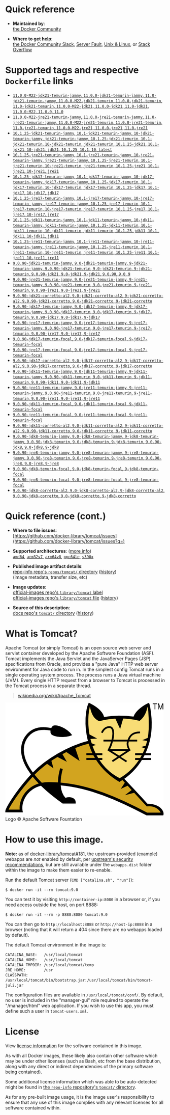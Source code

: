 <!--

********************************************************************************

WARNING:

    DO NOT EDIT "tomcat/README.md"

    IT IS AUTO-GENERATED

    (from the other files in "tomcat/" combined with a set of templates)

********************************************************************************

-->

# Quick reference

-	**Maintained by**:  
	[the Docker Community](https://github.com/docker-library/tomcat)

-	**Where to get help**:  
	[the Docker Community Slack](https://dockr.ly/comm-slack), [Server Fault](https://serverfault.com/help/on-topic), [Unix & Linux](https://unix.stackexchange.com/help/on-topic), or [Stack Overflow](https://stackoverflow.com/help/on-topic)

# Supported tags and respective `Dockerfile` links

-	[`11.0.0-M22-jdk21-temurin-jammy`, `11.0.0-jdk21-temurin-jammy`, `11.0-jdk21-temurin-jammy`, `11.0.0-M22-jdk21-temurin`, `11.0.0-jdk21-temurin`, `11.0-jdk21-temurin`, `11.0.0-M22-jdk21`, `11.0.0-jdk21`, `11.0-jdk21`, `11.0.0-M22`, `11.0.0`, `11.0`](https://github.com/docker-library/tomcat/blob/f310ad695a638b361001f95f7a35f0cc43db6e35/11.0/jdk21/temurin-jammy/Dockerfile)
-	[`11.0.0-M22-jre21-temurin-jammy`, `11.0.0-jre21-temurin-jammy`, `11.0-jre21-temurin-jammy`, `11.0.0-M22-jre21-temurin`, `11.0.0-jre21-temurin`, `11.0-jre21-temurin`, `11.0.0-M22-jre21`, `11.0.0-jre21`, `11.0-jre21`](https://github.com/docker-library/tomcat/blob/f310ad695a638b361001f95f7a35f0cc43db6e35/11.0/jre21/temurin-jammy/Dockerfile)
-	[`10.1.25-jdk21-temurin-jammy`, `10.1-jdk21-temurin-jammy`, `10-jdk21-temurin-jammy`, `jdk21-temurin-jammy`, `10.1.25-jdk21-temurin`, `10.1-jdk21-temurin`, `10-jdk21-temurin`, `jdk21-temurin`, `10.1.25-jdk21`, `10.1-jdk21`, `10-jdk21`, `jdk21`, `10.1.25`, `10.1`, `10`, `latest`](https://github.com/docker-library/tomcat/blob/3f32851578fdc88622b6dd24c83fef4195249c2d/10.1/jdk21/temurin-jammy/Dockerfile)
-	[`10.1.25-jre21-temurin-jammy`, `10.1-jre21-temurin-jammy`, `10-jre21-temurin-jammy`, `jre21-temurin-jammy`, `10.1.25-jre21-temurin`, `10.1-jre21-temurin`, `10-jre21-temurin`, `jre21-temurin`, `10.1.25-jre21`, `10.1-jre21`, `10-jre21`, `jre21`](https://github.com/docker-library/tomcat/blob/3f32851578fdc88622b6dd24c83fef4195249c2d/10.1/jre21/temurin-jammy/Dockerfile)
-	[`10.1.25-jdk17-temurin-jammy`, `10.1-jdk17-temurin-jammy`, `10-jdk17-temurin-jammy`, `jdk17-temurin-jammy`, `10.1.25-jdk17-temurin`, `10.1-jdk17-temurin`, `10-jdk17-temurin`, `jdk17-temurin`, `10.1.25-jdk17`, `10.1-jdk17`, `10-jdk17`, `jdk17`](https://github.com/docker-library/tomcat/blob/3f32851578fdc88622b6dd24c83fef4195249c2d/10.1/jdk17/temurin-jammy/Dockerfile)
-	[`10.1.25-jre17-temurin-jammy`, `10.1-jre17-temurin-jammy`, `10-jre17-temurin-jammy`, `jre17-temurin-jammy`, `10.1.25-jre17-temurin`, `10.1-jre17-temurin`, `10-jre17-temurin`, `jre17-temurin`, `10.1.25-jre17`, `10.1-jre17`, `10-jre17`, `jre17`](https://github.com/docker-library/tomcat/blob/3f32851578fdc88622b6dd24c83fef4195249c2d/10.1/jre17/temurin-jammy/Dockerfile)
-	[`10.1.25-jdk11-temurin-jammy`, `10.1-jdk11-temurin-jammy`, `10-jdk11-temurin-jammy`, `jdk11-temurin-jammy`, `10.1.25-jdk11-temurin`, `10.1-jdk11-temurin`, `10-jdk11-temurin`, `jdk11-temurin`, `10.1.25-jdk11`, `10.1-jdk11`, `10-jdk11`, `jdk11`](https://github.com/docker-library/tomcat/blob/3f32851578fdc88622b6dd24c83fef4195249c2d/10.1/jdk11/temurin-jammy/Dockerfile)
-	[`10.1.25-jre11-temurin-jammy`, `10.1-jre11-temurin-jammy`, `10-jre11-temurin-jammy`, `jre11-temurin-jammy`, `10.1.25-jre11-temurin`, `10.1-jre11-temurin`, `10-jre11-temurin`, `jre11-temurin`, `10.1.25-jre11`, `10.1-jre11`, `10-jre11`, `jre11`](https://github.com/docker-library/tomcat/blob/3f32851578fdc88622b6dd24c83fef4195249c2d/10.1/jre11/temurin-jammy/Dockerfile)
-	[`9.0.90-jdk21-temurin-jammy`, `9.0-jdk21-temurin-jammy`, `9-jdk21-temurin-jammy`, `9.0.90-jdk21-temurin`, `9.0-jdk21-temurin`, `9-jdk21-temurin`, `9.0.90-jdk21`, `9.0-jdk21`, `9-jdk21`, `9.0.90`, `9.0`, `9`](https://github.com/docker-library/tomcat/blob/139ed29a3847ee69219a980b34cfa31991713d38/9.0/jdk21/temurin-jammy/Dockerfile)
-	[`9.0.90-jre21-temurin-jammy`, `9.0-jre21-temurin-jammy`, `9-jre21-temurin-jammy`, `9.0.90-jre21-temurin`, `9.0-jre21-temurin`, `9-jre21-temurin`, `9.0.90-jre21`, `9.0-jre21`, `9-jre21`](https://github.com/docker-library/tomcat/blob/139ed29a3847ee69219a980b34cfa31991713d38/9.0/jre21/temurin-jammy/Dockerfile)
-	[`9.0.90-jdk21-corretto-al2`, `9.0-jdk21-corretto-al2`, `9-jdk21-corretto-al2`, `9.0.90-jdk21-corretto`, `9.0-jdk21-corretto`, `9-jdk21-corretto`](https://github.com/docker-library/tomcat/blob/139ed29a3847ee69219a980b34cfa31991713d38/9.0/jdk21/corretto-al2/Dockerfile)
-	[`9.0.90-jdk17-temurin-jammy`, `9.0-jdk17-temurin-jammy`, `9-jdk17-temurin-jammy`, `9.0.90-jdk17-temurin`, `9.0-jdk17-temurin`, `9-jdk17-temurin`, `9.0.90-jdk17`, `9.0-jdk17`, `9-jdk17`](https://github.com/docker-library/tomcat/blob/139ed29a3847ee69219a980b34cfa31991713d38/9.0/jdk17/temurin-jammy/Dockerfile)
-	[`9.0.90-jre17-temurin-jammy`, `9.0-jre17-temurin-jammy`, `9-jre17-temurin-jammy`, `9.0.90-jre17-temurin`, `9.0-jre17-temurin`, `9-jre17-temurin`, `9.0.90-jre17`, `9.0-jre17`, `9-jre17`](https://github.com/docker-library/tomcat/blob/139ed29a3847ee69219a980b34cfa31991713d38/9.0/jre17/temurin-jammy/Dockerfile)
-	[`9.0.90-jdk17-temurin-focal`, `9.0-jdk17-temurin-focal`, `9-jdk17-temurin-focal`](https://github.com/docker-library/tomcat/blob/139ed29a3847ee69219a980b34cfa31991713d38/9.0/jdk17/temurin-focal/Dockerfile)
-	[`9.0.90-jre17-temurin-focal`, `9.0-jre17-temurin-focal`, `9-jre17-temurin-focal`](https://github.com/docker-library/tomcat/blob/139ed29a3847ee69219a980b34cfa31991713d38/9.0/jre17/temurin-focal/Dockerfile)
-	[`9.0.90-jdk17-corretto-al2`, `9.0-jdk17-corretto-al2`, `9-jdk17-corretto-al2`, `9.0.90-jdk17-corretto`, `9.0-jdk17-corretto`, `9-jdk17-corretto`](https://github.com/docker-library/tomcat/blob/139ed29a3847ee69219a980b34cfa31991713d38/9.0/jdk17/corretto-al2/Dockerfile)
-	[`9.0.90-jdk11-temurin-jammy`, `9.0-jdk11-temurin-jammy`, `9-jdk11-temurin-jammy`, `9.0.90-jdk11-temurin`, `9.0-jdk11-temurin`, `9-jdk11-temurin`, `9.0.90-jdk11`, `9.0-jdk11`, `9-jdk11`](https://github.com/docker-library/tomcat/blob/139ed29a3847ee69219a980b34cfa31991713d38/9.0/jdk11/temurin-jammy/Dockerfile)
-	[`9.0.90-jre11-temurin-jammy`, `9.0-jre11-temurin-jammy`, `9-jre11-temurin-jammy`, `9.0.90-jre11-temurin`, `9.0-jre11-temurin`, `9-jre11-temurin`, `9.0.90-jre11`, `9.0-jre11`, `9-jre11`](https://github.com/docker-library/tomcat/blob/139ed29a3847ee69219a980b34cfa31991713d38/9.0/jre11/temurin-jammy/Dockerfile)
-	[`9.0.90-jdk11-temurin-focal`, `9.0-jdk11-temurin-focal`, `9-jdk11-temurin-focal`](https://github.com/docker-library/tomcat/blob/139ed29a3847ee69219a980b34cfa31991713d38/9.0/jdk11/temurin-focal/Dockerfile)
-	[`9.0.90-jre11-temurin-focal`, `9.0-jre11-temurin-focal`, `9-jre11-temurin-focal`](https://github.com/docker-library/tomcat/blob/139ed29a3847ee69219a980b34cfa31991713d38/9.0/jre11/temurin-focal/Dockerfile)
-	[`9.0.90-jdk11-corretto-al2`, `9.0-jdk11-corretto-al2`, `9-jdk11-corretto-al2`, `9.0.90-jdk11-corretto`, `9.0-jdk11-corretto`, `9-jdk11-corretto`](https://github.com/docker-library/tomcat/blob/139ed29a3847ee69219a980b34cfa31991713d38/9.0/jdk11/corretto-al2/Dockerfile)
-	[`9.0.90-jdk8-temurin-jammy`, `9.0-jdk8-temurin-jammy`, `9-jdk8-temurin-jammy`, `9.0.90-jdk8-temurin`, `9.0-jdk8-temurin`, `9-jdk8-temurin`, `9.0.90-jdk8`, `9.0-jdk8`, `9-jdk8`](https://github.com/docker-library/tomcat/blob/139ed29a3847ee69219a980b34cfa31991713d38/9.0/jdk8/temurin-jammy/Dockerfile)
-	[`9.0.90-jre8-temurin-jammy`, `9.0-jre8-temurin-jammy`, `9-jre8-temurin-jammy`, `9.0.90-jre8-temurin`, `9.0-jre8-temurin`, `9-jre8-temurin`, `9.0.90-jre8`, `9.0-jre8`, `9-jre8`](https://github.com/docker-library/tomcat/blob/139ed29a3847ee69219a980b34cfa31991713d38/9.0/jre8/temurin-jammy/Dockerfile)
-	[`9.0.90-jdk8-temurin-focal`, `9.0-jdk8-temurin-focal`, `9-jdk8-temurin-focal`](https://github.com/docker-library/tomcat/blob/139ed29a3847ee69219a980b34cfa31991713d38/9.0/jdk8/temurin-focal/Dockerfile)
-	[`9.0.90-jre8-temurin-focal`, `9.0-jre8-temurin-focal`, `9-jre8-temurin-focal`](https://github.com/docker-library/tomcat/blob/139ed29a3847ee69219a980b34cfa31991713d38/9.0/jre8/temurin-focal/Dockerfile)
-	[`9.0.90-jdk8-corretto-al2`, `9.0-jdk8-corretto-al2`, `9-jdk8-corretto-al2`, `9.0.90-jdk8-corretto`, `9.0-jdk8-corretto`, `9-jdk8-corretto`](https://github.com/docker-library/tomcat/blob/139ed29a3847ee69219a980b34cfa31991713d38/9.0/jdk8/corretto-al2/Dockerfile)

# Quick reference (cont.)

-	**Where to file issues**:  
	[https://github.com/docker-library/tomcat/issues](https://github.com/docker-library/tomcat/issues?q=)

-	**Supported architectures**: ([more info](https://github.com/docker-library/official-images#architectures-other-than-amd64))  
	[`amd64`](https://hub.docker.com/r/amd64/tomcat/), [`arm32v7`](https://hub.docker.com/r/arm32v7/tomcat/), [`arm64v8`](https://hub.docker.com/r/arm64v8/tomcat/), [`ppc64le`](https://hub.docker.com/r/ppc64le/tomcat/), [`s390x`](https://hub.docker.com/r/s390x/tomcat/)

-	**Published image artifact details**:  
	[repo-info repo's `repos/tomcat/` directory](https://github.com/docker-library/repo-info/blob/master/repos/tomcat) ([history](https://github.com/docker-library/repo-info/commits/master/repos/tomcat))  
	(image metadata, transfer size, etc)

-	**Image updates**:  
	[official-images repo's `library/tomcat` label](https://github.com/docker-library/official-images/issues?q=label%3Alibrary%2Ftomcat)  
	[official-images repo's `library/tomcat` file](https://github.com/docker-library/official-images/blob/master/library/tomcat) ([history](https://github.com/docker-library/official-images/commits/master/library/tomcat))

-	**Source of this description**:  
	[docs repo's `tomcat/` directory](https://github.com/docker-library/docs/tree/master/tomcat) ([history](https://github.com/docker-library/docs/commits/master/tomcat))

# What is Tomcat?

Apache Tomcat (or simply Tomcat) is an open source web server and servlet container developed by the Apache Software Foundation (ASF). Tomcat implements the Java Servlet and the JavaServer Pages (JSP) specifications from Oracle, and provides a "pure Java" HTTP web server environment for Java code to run in. In the simplest config Tomcat runs in a single operating system process. The process runs a Java virtual machine (JVM). Every single HTTP request from a browser to Tomcat is processed in the Tomcat process in a separate thread.

> [wikipedia.org/wiki/Apache_Tomcat](https://en.wikipedia.org/wiki/Apache_Tomcat)

![logo](https://raw.githubusercontent.com/docker-library/docs/8e31eb93a02d504d0cfe1da435aa31b377fc627d/tomcat/logo.png)Logo &copy; Apache Software Fountation

# How to use this image.

**Note:** as of [docker-library/tomcat#181](https://github.com/docker-library/tomcat/pull/181), the upstream-provided (example) webapps are *not* enabled by default, per [upstream's security recommendations](https://tomcat.apache.org/tomcat-9.0-doc/security-howto.html#Default_web_applications), but are still available under the `webapps.dist` folder within the image to make them easier to re-enable.

Run the default Tomcat server (`CMD ["catalina.sh", "run"]`):

```console
$ docker run -it --rm tomcat:9.0
```

You can test it by visiting `http://container-ip:8080` in a browser or, if you need access outside the host, on port 8888:

```console
$ docker run -it --rm -p 8888:8080 tomcat:9.0
```

You can then go to `http://localhost:8888` or `http://host-ip:8888` in a browser (noting that it will return a 404 since there are no webapps loaded by default).

The default Tomcat environment in the image is:

	CATALINA_BASE:   /usr/local/tomcat
	CATALINA_HOME:   /usr/local/tomcat
	CATALINA_TMPDIR: /usr/local/tomcat/temp
	JRE_HOME:        /usr
	CLASSPATH:       /usr/local/tomcat/bin/bootstrap.jar:/usr/local/tomcat/bin/tomcat-juli.jar

The configuration files are available in `/usr/local/tomcat/conf/`. By default, no user is included in the "manager-gui" role required to operate the "/manager/html" web application. If you wish to use this app, you must define such a user in `tomcat-users.xml`.

# License

View [license information](https://www.apache.org/licenses/LICENSE-2.0) for the software contained in this image.

As with all Docker images, these likely also contain other software which may be under other licenses (such as Bash, etc from the base distribution, along with any direct or indirect dependencies of the primary software being contained).

Some additional license information which was able to be auto-detected might be found in [the `repo-info` repository's `tomcat/` directory](https://github.com/docker-library/repo-info/tree/master/repos/tomcat).

As for any pre-built image usage, it is the image user's responsibility to ensure that any use of this image complies with any relevant licenses for all software contained within.
